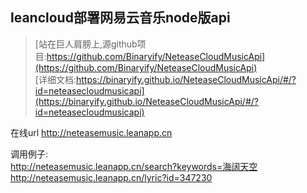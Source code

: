 
## leancloud部署网易云音乐node版api<br>

>[站在巨人肩膀上,源github项目:https://github.com/Binaryify/NeteaseCloudMusicApi](https://github.com/Binaryify/NeteaseCloudMusicApi)<br>
>[详细文档:https://binaryify.github.io/NeteaseCloudMusicApi/#/?id=neteasecloudmusicapi](https://binaryify.github.io/NeteaseCloudMusicApi/#/?id=neteasecloudmusicapi)<br>

在线url
http://neteasemusic.leanapp.cn<br>

调用例子:<br>
http://neteasemusic.leanapp.cn/search?keywords=海阔天空<br>
http://neteasemusic.leanapp.cn/lyric?id=347230<br>

